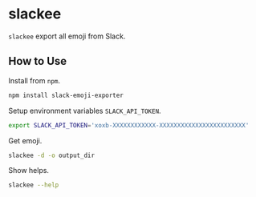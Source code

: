 # slackee

`slackee` export all emoji from Slack.


## How to Use

Install from `npm`.

```bash
npm install slack-emoji-exporter
```

Setup environment variables `SLACK_API_TOKEN`.

```bash
export SLACK_API_TOKEN='xoxb-XXXXXXXXXXXX-XXXXXXXXXXXXXXXXXXXXXXXX'
```

Get emoji.

```bash
slackee -d -o output_dir
```

Show helps.

```bash
slackee --help
```
